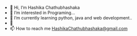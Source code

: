 - 👋 Hi, I’m Hashika Chathubhashaka
- 👀 I’m interested in Programing...
- 🌱 I’m currently learning python, java and web development..
- 💞️ 
- 📫 How to reach me  HashikaChathubhashaka@gmail.com

<!---
HashikaChathubhashaka/HashikaChathubhashaka is a ✨ special ✨ repository because its `README.md` (this file) appears on your GitHub profile.
You can click the Preview link to take a look at your changes.
--->
